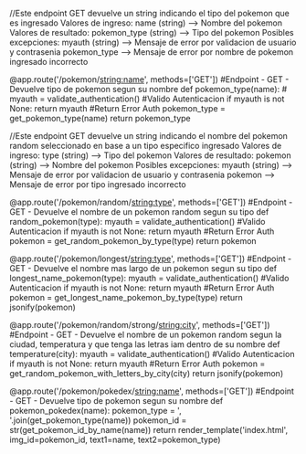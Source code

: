 //Este endpoint GET devuelve un string indicando el tipo del pokemon que es ingresado
Valores de ingreso: name (string) --> Nombre del pokemon
Valores de resultado: pokemon_type (string) --> Tipo del pokemon
Posibles excepciones: myauth (string) --> Mensaje de error por validacion de usuario y contrasenia
                      pokemon_type --> Mensaje de error por nombre de pokemon ingresado incorrecto


@app.route('/pokemon/<string:name>', methods=['GET'])                           #Endpoint - GET - Devuelve tipo de pokemon segun su nombre
def pokemon_type(name):                                                             #
    myauth = validate_authentication()              #Valido Autenticacion
    if myauth is not None:
        return myauth                             #Return Error Auth
    pokemon_type = get_pokemon_type(name)
    return pokemon_type

//Este endpoint GET devuelve un string indicando el nombre del pokemon random seleccionado en base a un tipo especifico ingresado
Valores de ingreso: type (string) --> Tipo del pokemon
Valores de resultado: pokemon (string) --> Nombre del pokemon
Posibles excepciones: myauth (string) --> Mensaje de error por validacion de usuario y contrasenia
                      pokemon --> Mensaje de error por tipo ingresado incorrecto    

@app.route('/pokemon/random/<string:type>', methods=['GET'])                    #Endpoint - GET - Devuelve el nombre de un pokemon random segun su tipo
def random_pokemon(type):
    myauth = validate_authentication()                                              #Valido Autenticacion
    if myauth is not None:
        return myauth                                                              #Return Error Auth
    pokemon = get_random_pokemon_by_type(type)
    return pokemon

@app.route('/pokemon/longest/<string:type>', methods=['GET'])                   #Endpoint - GET - Devuelve el nombre mas largo de un pokemon segun su tipo
def longest_name_pokemon(type):
    myauth = validate_authentication()                                              #Valido Autenticacion
    if myauth is not None:
        return myauth                                                              #Return Error Auth
    pokemon = get_longest_name_pokemon_by_type(type)
    return jsonify(pokemon)

@app.route('/pokemon/random/strong/<string:city>', methods=['GET'])             #Endpoint - GET - Devuelve el nombre de un pokemon random segun la ciudad, temperatura y que tenga las letras iam dentro de su nombre
def temperature(city):
    myauth = validate_authentication()                                              #Valido Autenticacion
    if myauth is not None:
        return myauth                                                              #Return Error Auth
    pokemon = get_random_pokemon_with_letters_by_city(city)
    return jsonify(pokemon)
  

@app.route('/pokemon/pokedex/<string:name>', methods=['GET'])                   #Endpoint - GET - Devuelve tipo de pokemon segun su nombre
def pokemon_pokedex(name):
    pokemon_type =  ', '.join(get_pokemon_type(name))
    pokemon_id = str(get_pokemon_id_by_name(name))
    return render_template('index.html', img_id=pokemon_id, text1=name, text2=pokemon_type)

